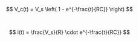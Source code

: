 <!--
 Copyright (c) 2024 David Such
 
 This software is released under the MIT License.
 https://opensource.org/licenses/MIT
-->

$$
V_c(t) = V_s \left( 1 - e^{-\frac{t}{RC}} \right)
$$

<BR>

$$
i(t) = \frac{V_s}{R} \cdot e^{-\frac{t}{RC}}
$$